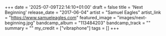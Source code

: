 +++
date = '2025-07-09T22:14:10+01:00'
draft = false
title = 'Next Beginning'
release_date = "2017-06-04"
artist = "Samuel Eagles"
artist_link = "https://www.samueleagles.com"
featured_image = "images/next-beginning.jpg"
bandcamp_album = "113484203"
bandcamp_track = ""
summary = ""
my_credit = ["vibraphone"]
tags = []
+++
